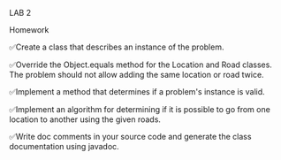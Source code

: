 LAB 2

Homework

✅Create a class that describes an instance of the problem.

✅Override the Object.equals method for the Location and Road classes. The problem should not allow adding the same location or road twice.

✅Implement a method that determines if a problem's instance is valid.

✅Implement an algorithm for determining if it is possible to go from one location to another using the given roads.

✅Write doc comments in your source code and generate the class documentation using javadoc.
